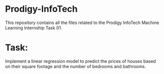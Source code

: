 # Prodigy-InfoTech
This repository contains all the files related to the Prodigy InfoTech Machine Learning Internship Task 01.

# Task:
Implement a linear regression model to predict the prices of houses based on their square footage and the number of bedrooms and bathrooms.
